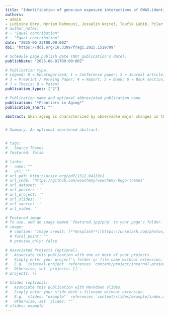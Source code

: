 ```yaml
---
title: "Identification of gene–sun exposure interactions of GWAS-identified variants in perceived facial aging progression"
authors:
- admin
- Ludivine Obry, Myriam Rahmouni, Josselin Noirel, Toufik Labib, Pilar Galan, Jean-Louis Spadoni, Gaëlle Gendronneau, Randa Jdid, Sandra Courrèges, Julie Latreille, Nada André, Jean-François Zagury and Sigrid Le Clerc
# author_notes:
# - "Equal contribution"
# - "Equal contribution"
date: "2025-06-23T00:00:00Z"
doi: "https://doi.org/10.3389/fragi.2025.1519799"

# Schedule page publish date (NOT publication's date).
publishDate: "2025-08-01T00:00:00Z"

# Publication type.
# Legend: 0 = Uncategorized; 1 = Conference paper; 2 = Journal article;
# 3 = Preprint / Working Paper; 4 = Report; 5 = Book; 6 = Book section;
# 7 = Thesis; 8 = Patent
publication_types: ["2"]

# Publication name and optional abbreviated publication name.
publication: "*Frontiers in Aging*"
publication_short: ""

abstract: Skin aging is characterized by observable major changes in the composition and organization of the skin, including the appearance of wrinkles, tissue sagging, dryness, and pigmentary disorders. While both environmental and genetic factors contribute to these changes, their interaction remains underexplored. Perceived age is a biomarker of health and strongly related to facial skin aging features. Thus, we conducted a gene-environment interaction analysis on the perceived facial aging progression phenotype in 226 women, focusing on sun exposure as the environmental factor. We assessed perceived age in 226 women at two time points, 12 years apart, allowing defining a perceived facial aging progression as phenotype. We applied a two-step gene-environment interaction approach. First, a genome-wide association study (GWAS) was performed to identify SNP effects on the perceived facial aging progression, selecting those with a p-value <5 × 10−3. In the second step, we used GEM software to test interactions between the 7,464 selected SNP and sun exposure. The GWAS identified four significant SNP associated with perceived facial aging progression, located in the CGGBP1, PGM5-AS1, and CSMD1 genes. The CGGBP1 gene is involved in DNA damage/repair, telomere and mRNA metabolism; PGM5-AS1 is an antisense RNA regulating PGM5, a component of adherens-type cell junctions; CSMD1 is involved in complement regulation and cell migration. In the second step, we tested 7,464 SNP for interactions with sun exposure in perceived facial aging progression, identifying a significant interaction signal in the VANGL1 gene. The VANGL1 gene contributes to the structural organization of the plasma membrane and has been identified as a key gene for cutaneous function and was expressed during keratinization. This study revealed four relevant genetic associations with skin aging and one significant G × E interaction. These findings support the known link between telomere shortening/protection and aging, and suggesting a potential role for keratinization in the context of facial aging and sun exposure, though further validation in larger cohorts is necessary. The findings could help to develop new approaches for facial aging prevention and treatment and to better understand molecular mechanisms of aging.


# Summary. An optional shortened abstract.


# tags:
# - Source Themes
# featured: false

# links:
# - name: ""
#   url: ""
# url_pdf: http://arxiv.org/pdf/1512.04133v1
# url_code: 'https://github.com/wowchemy/wowchemy-hugo-themes'
# url_dataset: ''
# url_poster: ''
# url_project: ''
# url_slides: ''
# url_source: ''
# url_video: ''

# Featured image
# To use, add an image named `featured.jpg/png` to your page's folder. 
# image:
  # caption: 'Image credit: [**Unsplash**](https://unsplash.com/photos/jdD8gXaTZsc)'
  # focal_point: ""
  # preview_only: false

# Associated Projects (optional).
#   Associate this publication with one or more of your projects.
#   Simply enter your project's folder or file name without extension.
#   E.g. `internal-project` references `content/project/internal-project/index.md`.
#   Otherwise, set `projects: []`.
# projects: []

# Slides (optional).
#   Associate this publication with Markdown slides.
#   Simply enter your slide deck's filename without extension.
#   E.g. `slides: "example"` references `content/slides/example/index.md`.
#   Otherwise, set `slides: ""`.
# slides: example
---
```

